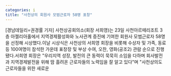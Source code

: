 ```yaml
---
categories: i
title: "사천상의 회원사 모범근로자 58명 표창"
---
```

[경남데일리=권경률 기자] 사천상공회의소(회장 서희영)는 23일 사천아르떼리조트 3층 아젤리아홀에서 지역경제활성화와 노사관계 증진에 기여한 회원사 모범근로자 58명을 선정해 시상했다.이날 시상식은 사천상의 서희영 회장을 비롯해 수상자 및 가족, 동료 등 100여명이 참석한 가운데 표창장 및 부상 수여, 오찬, 영화(공조2) 관람 순으로 진행됐다.서희영 회장은 "우리지역 성장, 발전의 큰 동력이 묵묵히 소임을 다하며 회사발전과 지역경제발전을 위해 땀 흘려온 근로자들의 노력임을 잘 알고 있다"며 "사천상의도 근로자들을 위한 새로운